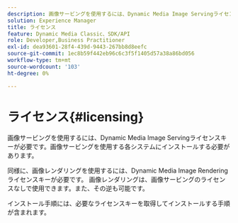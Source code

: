 ```yaml
---
description: 画像サービングを使用するには、Dynamic Media Image Servingライセンスキーが必要です。画像サービングを使用する各システムにインストールする必要があります。
solution: Experience Manager
title: ライセンス
feature: Dynamic Media Classic、SDK/API
role: Developer,Business Practitioner
exl-id: dea93601-28f4-439d-9443-267bb8d8eefc
source-git-commit: 1ec8b59f442eb96c6c3f5f1405d57a38a86bd056
workflow-type: tm+mt
source-wordcount: '103'
ht-degree: 0%

---
```


# ライセンス{#licensing}

画像サービングを使用するには、Dynamic Media Image Servingライセンスキーが必要です。画像サービングを使用する各システムにインストールする必要があります。

同様に、画像レンダリングを使用するには、Dynamic Media Image Renderingライセンスキーが必要です。 画像レンダリングは、画像サービングのライセンスなしで使用できます。また、その逆も可能です。

インストール手順には、必要なライセンスキーを取得してインストールする手順が含まれます。
